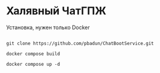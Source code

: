 # Халявный ЧатГПЖ

Установка, нужен только Docker

```

git clone https://github.com/pbadun/ChatBootService.git

docker compose build

docker compose up -d

```
